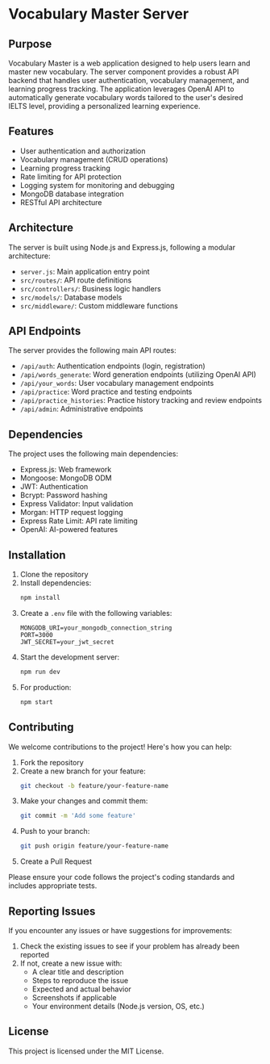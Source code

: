 # Vocabulary Master Server

## Purpose

Vocabulary Master is a web application designed to help users learn and master new vocabulary. The server component provides a robust API backend that handles user authentication, vocabulary management, and learning progress tracking. The application leverages OpenAI API to automatically generate vocabulary words tailored to the user's desired IELTS level, providing a personalized learning experience.

## Features

- User authentication and authorization
- Vocabulary management (CRUD operations)
- Learning progress tracking
- Rate limiting for API protection
- Logging system for monitoring and debugging
- MongoDB database integration
- RESTful API architecture

## Architecture

The server is built using Node.js and Express.js, following a modular architecture:

- `server.js`: Main application entry point
- `src/routes/`: API route definitions
- `src/controllers/`: Business logic handlers
- `src/models/`: Database models
- `src/middleware/`: Custom middleware functions

## API Endpoints

The server provides the following main API routes:

- `/api/auth`: Authentication endpoints (login, registration)
- `/api/words_generate`: Word generation endpoints (utilizing OpenAI API)
- `/api/your_words`: User vocabulary management endpoints
- `/api/practice`: Word practice and testing endpoints
- `/api/practice_histories`: Practice history tracking and review endpoints
- `/api/admin`: Administrative endpoints

## Dependencies

The project uses the following main dependencies:

- Express.js: Web framework
- Mongoose: MongoDB ODM
- JWT: Authentication
- Bcrypt: Password hashing
- Express Validator: Input validation
- Morgan: HTTP request logging
- Express Rate Limit: API rate limiting
- OpenAI: AI-powered features

## Installation

1. Clone the repository
2. Install dependencies:
   ```bash
   npm install
   ```
3. Create a `.env` file with the following variables:
   ```
   MONGODB_URI=your_mongodb_connection_string
   PORT=3000
   JWT_SECRET=your_jwt_secret
   ```
4. Start the development server:
   ```bash
   npm run dev
   ```
5. For production:
   ```bash
   npm start
   ```

## Contributing

We welcome contributions to the project! Here's how you can help:

1. Fork the repository
2. Create a new branch for your feature:
   ```bash
   git checkout -b feature/your-feature-name
   ```
3. Make your changes and commit them:
   ```bash
   git commit -m 'Add some feature'
   ```
4. Push to your branch:
   ```bash
   git push origin feature/your-feature-name
   ```
5. Create a Pull Request

Please ensure your code follows the project's coding standards and includes appropriate tests.

## Reporting Issues

If you encounter any issues or have suggestions for improvements:

1. Check the existing issues to see if your problem has already been reported
2. If not, create a new issue with:
   - A clear title and description
   - Steps to reproduce the issue
   - Expected and actual behavior
   - Screenshots if applicable
   - Your environment details (Node.js version, OS, etc.)

## License

This project is licensed under the MIT License.
